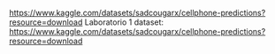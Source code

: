 https://www.kaggle.com/datasets/sadcougarx/cellphone-predictions?resource=download
Laboratorio 1 
dataset:
https://www.kaggle.com/datasets/sadcougarx/cellphone-predictions?resource=download
